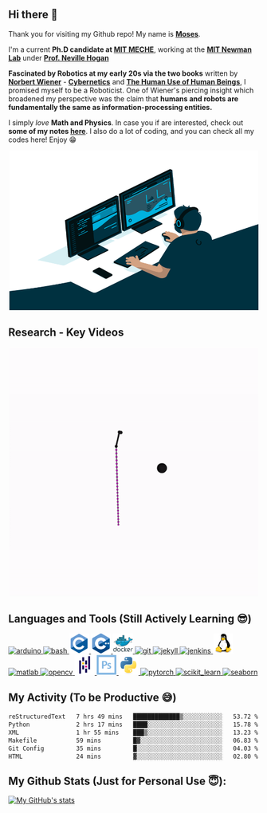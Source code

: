 ## **Hi there** 👋

Thank you for visiting my Github repo! My name is [**Moses**](https://mosesnah-shared.github.io/). 

I'm a current **Ph.D candidate at [MIT MECHE](https://github.com/mosesnah-shared)**, working at the [**MIT Newman Lab**](https://newmanlab.mit.edu/) under [**Prof. Neville Hogan**](https://scholar.google.com/citations?user=P7S5TY0AAAAJ&hl=en)

**Fascinated by Robotics at my early 20s via the two books** written by [**Norbert Wiener**](https://en.wikipedia.org/wiki/Norbert_Wiener) - [**Cybernetics**](https://en.wikipedia.org/wiki/Cybernetics:_Or_Control_and_Communication_in_the_Animal_and_the_Machine) and [**The Human Use of Human Beings**](https://en.wikipedia.org/wiki/The_Human_Use_of_Human_Beings), 
I promised myself to be a Roboticist. One of Wiener's piercing insight which broadened my perspective was the claim that **humans and robots are fundamentally the same as information-processing entities.**

I simply *love* **Math and Physics**. In case you if are interested, check out **some of my notes [here](https://mosesnah-shared.github.io/notes_index.html)**. 
I also do a lot of coding, and you can check all my codes here! Enjoy :grin:

<p align="center">
  <img alt="GIF" src="code.gif" width="500" height="320" />
</p>

## **Research - Key Videos** 
<p align="center">
  <img alt="GIF" src="3D_whip.gif" width="500" height="500" />
</p>

## **Languages and Tools** (Still Actively Learning :sunglasses:) 

<p align="left"> 
<a href="https://www.arduino.cc/" target="_blank" rel="noreferrer"> <img src="https://cdn.worldvectorlogo.com/logos/arduino-1.svg" alt="arduino" width="40" height="40"/> </a> 
<a href="https://www.gnu.org/software/bash/" target="_blank" rel="noreferrer"> <img src="https://www.vectorlogo.zone/logos/gnu_bash/gnu_bash-icon.svg" alt="bash" width="40" height="40"/> </a> 
<a href="https://www.cprogramming.com/" target="_blank" rel="noreferrer"> <img src="https://raw.githubusercontent.com/devicons/devicon/master/icons/c/c-original.svg" alt="c" width="40" height="40"/> </a> 
<a href="https://www.w3schools.com/cpp/" target="_blank" rel="noreferrer"> <img src="https://raw.githubusercontent.com/devicons/devicon/master/icons/cplusplus/cplusplus-original.svg" alt="cplusplus" width="40" height="40"/> </a> 
<a href="https://www.docker.com/" target="_blank" rel="noreferrer"> <img src="https://raw.githubusercontent.com/devicons/devicon/master/icons/docker/docker-original-wordmark.svg" alt="docker" width="40" height="40"/> </a> 
<a href="https://git-scm.com/" target="_blank" rel="noreferrer"> <img src="https://www.vectorlogo.zone/logos/git-scm/git-scm-icon.svg" alt="git" width="40" height="40"/> </a> 
<a href="https://jekyllrb.com/" target="_blank" rel="noreferrer"> <img src="https://www.vectorlogo.zone/logos/jekyllrb/jekyllrb-icon.svg" alt="jekyll" width="40" height="40"/> </a> 
<a href="https://www.jenkins.io" target="_blank" rel="noreferrer"> <img src="https://www.vectorlogo.zone/logos/jenkins/jenkins-icon.svg" alt="jenkins" width="40" height="40"/> </a> 
<a href="https://www.linux.org/" target="_blank" rel="noreferrer"> <img src="https://raw.githubusercontent.com/devicons/devicon/master/icons/linux/linux-original.svg" alt="linux" width="40" height="40"/> </a> 
<a href="https://www.mathworks.com/" target="_blank" rel="noreferrer"> <img src="https://upload.wikimedia.org/wikipedia/commons/2/21/Matlab_Logo.png" alt="matlab" width="40" height="40"/> </a> 
<a href="https://opencv.org/" target="_blank" rel="noreferrer"> <img src="https://www.vectorlogo.zone/logos/opencv/opencv-icon.svg" alt="opencv" width="40" height="40"/> </a> 
<a href="https://pandas.pydata.org/" target="_blank" rel="noreferrer"> <img src="https://raw.githubusercontent.com/devicons/devicon/2ae2a900d2f041da66e950e4d48052658d850630/icons/pandas/pandas-original.svg" alt="pandas" width="40" height="40"/> </a>
<a href="https://www.photoshop.com/en" target="_blank" rel="noreferrer"> <img src="https://raw.githubusercontent.com/devicons/devicon/master/icons/photoshop/photoshop-line.svg" alt="photoshop" width="40" height="40"/> </a>
 <a href="https://www.python.org" target="_blank" rel="noreferrer"> <img src="https://raw.githubusercontent.com/devicons/devicon/master/icons/python/python-original.svg" alt="python" width="40" height="40"/> </a>
 <a href="https://pytorch.org/" target="_blank" rel="noreferrer"> <img src="https://www.vectorlogo.zone/logos/pytorch/pytorch-icon.svg" alt="pytorch" width="40" height="40"/> </a> 
 <a href="https://scikit-learn.org/" target="_blank" rel="noreferrer"> <img src="https://upload.wikimedia.org/wikipedia/commons/0/05/Scikit_learn_logo_small.svg" alt="scikit_learn" width="40" height="40"/> </a> 
 <a href="https://seaborn.pydata.org/" target="_blank" rel="noreferrer"> <img src="https://seaborn.pydata.org/_images/logo-mark-lightbg.svg" alt="seaborn" width="40" height="40"/> </a> 
 </p>

## **My Activity** (To be Productive :sweat_smile:)

<!--START_SECTION:waka-->

```text
reStructuredText   7 hrs 49 mins   █████████████▒░░░░░░░░░░░   53.72 %
Python             2 hrs 17 mins   ████░░░░░░░░░░░░░░░░░░░░░   15.78 %
XML                1 hr 55 mins    ███▒░░░░░░░░░░░░░░░░░░░░░   13.23 %
Makefile           59 mins         █▓░░░░░░░░░░░░░░░░░░░░░░░   06.83 %
Git Config         35 mins         █░░░░░░░░░░░░░░░░░░░░░░░░   04.03 %
HTML               24 mins         ▓░░░░░░░░░░░░░░░░░░░░░░░░   02.80 %
```

<!--END_SECTION:waka-->

## **My Github Stats** (Just for Personal Use :innocent:):
[![My GitHub's stats](https://github-readme-stats.vercel.app/api?username=mosesnah-shared)](https://github.com/anuraghazra/github-readme-stats)

